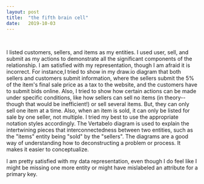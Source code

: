 ```yaml
---
layout: post
title:  "the fifth brain cell"
date:   2019-10-03
---
```


<div class="post">
  <img src="{{ '/assets/img/erdiagram.png' | prepend: site.baseurl }}" alt="">

  <img src="{{ '/assets/img/okok.png' | prepend: site.baseurl }}" alt="">


  <p class="paragraph">I listed customers, sellers, and items as my entities. I used user, sell, and submit as my actions to demonstrate all the significant components of the relationship. I am satisfied with my representation, though I am afraid it is incorrect. For instance,I tried to show in my draw.io diagram that both sellers and customers submit information, where the sellers submit the 5% of the item's final sale price as a tax to the website, and the customers have to submit bids online. Also, I tried to show how certain actions can be made under specific conditions, like how sellers can sell no items (in theory--though that would be inefficient!) or sell several items. But, they can only sell one item at a time. Also, when an item is sold, it can only be listed for sale by one seller, not multiple. I tried my best to use the appropriate notation styles accordingly. The Vertabelo diagram is used to explain the intertwining pieces that interconnectedness between two entities, such as the "items" entity being "sold" by the "sellers". The diagrams are a good way of understanding how to deconstructing a problem or process. It makes it easier to conceptualize. </p>


  <p>I am pretty satisfied with my data representation, even though I do feel like I might be missing one more entity or might have mislabeled an attribute for a primary key. </p>
</div>
